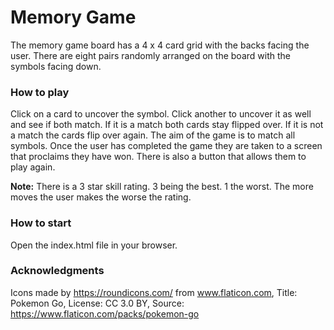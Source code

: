 # Memory Game

The memory game board has a 4 x 4 card grid with the backs facing the user. There are eight pairs randomly arranged on the board with the symbols facing down.

### How to play

Click on a card to uncover the symbol. Click another to uncover it as well and see if both match. If it is a match both cards stay flipped over. If it is not a match the cards flip over again.
The aim of the game is to match all symbols. Once the user has completed the game they are taken to a screen that proclaims they have won. There is also a button that allows them to play again.

**Note:** There is a 3 star skill rating. 3 being the best. 1 the worst. The more moves the user makes the worse the rating.

### How to start
Open the index.html file in your browser.

### Acknowledgments

  Icons made by https://roundicons.com/ from www.flaticon.com, Title: Pokemon Go, License: CC 3.0 BY, Source: https://www.flaticon.com/packs/pokemon-go
